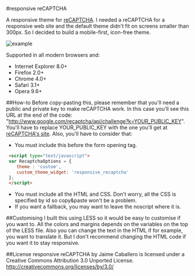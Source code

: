 #responsive reCAPTCHA

A responsive theme for <a href="https://www.google.com/recaptcha">reCAPTCHA</a>. I needed a reCAPTCHA for a responsive web site and the default theme didn't fit on screens smaller than 300px. So I decided to build a mobile-first, icon-free theme.

<img src="https://raw.github.com/jaicab/responsive-reCAPTCHA/master/example.jpg" alt="example">

Supported in all modern browsers and:
* Internet Explorer 8.0+
* Firefox 2.0+
* Chrome 4.0+
* Safari 3.1+
* Opera 9.6+

##How-to
Before copy-pasting this, please remember that you'll need a public and private key to make reCAPTCHA work. In this case you'll see this URL at the end of the code: "http://www.google.com/recaptcha/api/challenge?k=YOUR_PUBLIC_KEY". You'll have to replace YOUR_PUBLIC_KEY with the one you'll get at <a href="https://www.google.com/recaptcha/admin/create">reCAPTCHA's site</a>.
Also, you'll have to consider that:
* You must include this before the form opening tag.
```html
 <script type="text/javascript">
 var RecaptchaOptions = {
    theme : 'custom',
    custom_theme_widget: 'responsive_recaptcha'
 };
 </script>
 ```
* You must include all the HTML and CSS. Don't worry, all the CSS is specified by id so copy&paste won't be a problem.
* If you want a fallback, you may want to leave the noscript where it is.

##Customising
I built this using LESS so it would be easy to customise if you want to. All the colors and margins depends on the variables on the top of the LESS file.
Also you can change the text in the HTML if for example, you want to translate it. But I don't recommend changing the HTML code if you want it to stay responsive.

##License
responsive reCAPTCHA by Jaime Caballero is licensed under a Creative Commons Attribution 3.0 Unported License. http://creativecommons.org/licenses/by/3.0/